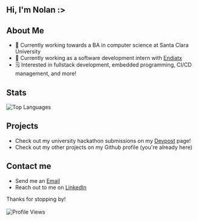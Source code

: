 ## Hi, I'm Nolan :>

## About Me

- 🐴 Currently working towards a BA in computer science at Santa Clara University
- 💊 Currently working as a software development intern with [Endiatx](https://endiatx.com/)
- 🗒️ Interested in fullstack development, embedded programming, CI/CD management, and more!

## Stats

![Top Languages](https://github-readme-stats.vercel.app/api/top-langs/?username=N-Fal&layout=compact&theme=default)

## Projects

- Check out my university hackathon submissions on my [Devpost](https://devpost.com/nfallin) page!
- Check out my other projects on my Github profile (you're already here)

## Contact me

- Send me an [Email](mailto:nolanafallin@gmail.com)
- Reach out to me on [LinkedIn](https://www.linkedin.com/in/nolan-fallin-79b5a6271/)

Thanks for stopping by!<br><br>
![Profile Views](https://komarev.com/ghpvc/?username=N-Fal&color=blue)
